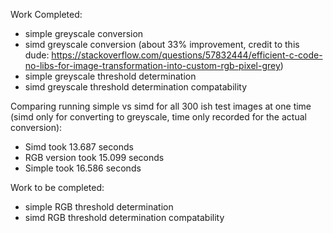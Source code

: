 Work Completed:
- simple greyscale conversion
- simd greyscale conversion (about 33% improvement, credit to this dude: https://stackoverflow.com/questions/57832444/efficient-c-code-no-libs-for-image-transformation-into-custom-rgb-pixel-grey)
- simple greyscale threshold determination
- simd greyscale threshold determination compatability

Comparing running simple vs simd for all 300 ish test images at one time (simd only for converting to greyscale, time only recorded for the actual conversion):
- Simd took 13.687 seconds
- RGB version took 15.099 seconds
- Simple took 16.586 seconds

Work to be completed:

- simple RGB threshold determination
- simd RGB threshold determination compatability
